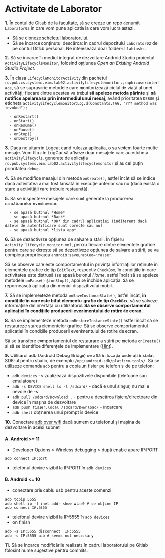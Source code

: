 # Activitate de Laborator

**1.** În contul de Gitlab de la facultate, să se creeze un repo denumit
`Laborator02` in care vom pune aplicatia la care vom lucra astazi.

- Să se cloneze [scheletul laboratorului](https://github.com/eim-lab/Laborator02).
- Să se încarce conținutul descărcat în cadrul depozitului `Laborator02` de pe contul Gitlab personal.
Ne intereseaza doar folder-ul `labtasks`.

**2.** Să se încarce în mediul integrat de dezvoltare Android Studio
proiectul `ActivityLifecycleMonitor`, folosind opțiunea *Open an
Existing Android Studio Project*.

**3.** În clasa `LifecycleMonitorActivity` din pachetul
`ro.pub.cs.systems.eim.lab02.activitylifecyclemonitor.graphicuserinterface`,
să se suprascrie metodele care monitorizează ciclul de viață al unei
activități; fiecare dintre acestea va trebui **să apeleze metoda
părinte** și **să notifice apelarea sa prin intermediul unui mesaj**,
având prioritatea `DEBUG` și eticheta
`activitylifecyclemonitor`:`Log.d(Constants.TAG, "??? method was invoked");
`

      - onRestart()
      - onStart()
      - onResume()
      - onPause()
      - onStop()
      - onDestroy()

**3.** Daca ne uitam in Logcat cand ruleaza aplicatia, o sa vedem foarte multe mesaje. 
Vom filtra in LogCat să afișeze doar mesajele care au eticheta
`activitylifecycle`, generate de aplicația
`ro.pub.systems.eim.lab02.activitylifecyclemonitor` și au cel puțin
prioritatea `debug`.

**4.** Să se modifice mesajul din metoda `onCreate()`, astfel încât să
se indice dacă activitatea a mai fost lansată în execuție anterior sau
nu (dacă există o stare a activității care trebuie restaurată).

**5.** Să se inspecteze mesajele care sunt generate la producerea
următoarelor evenimente:

      - se apasă butonul *Home*
      - se apasă butonul *Back*
      - se apasă butonul *OK* din cadrul aplicației (indiferent dacă datele de autentificare sunt corecte sau nu)
      - se apasă butonul *lista app* 


**6.** Să se dezactiveze opțiunea de salvare a stării.  În fișierul `activity_lifecycle_monitor.xml`, pentru fiecare
dintre elementele grafice pentru care se dorește să se dezactiveze
opțiunea de salvare a stării, se va completa proprietatea
`android:saveEnabled="false"`.

Să se observe care este comportamentul în privința informațiilor
reținute în elementele grafice de tip `EditText`, respectiv `CheckBox`,
în condițiile în care activitatea este distrusă (se apasă butonul
*Home*, astfel încât să se apeleze metodele `onPause()` și `onStop()`,
apoi se închide aplicația. Să se repornească aplicația din meniul
dispozitivului mobil.

**7.** Să se implementeze metoda `onSaveInstanceState()`, astfel încât,
**în condițiile în care este bifat elementul grafic de tip `CheckBox`**,
să se salveze informațiile din interfața cu utilizatorul. **Să se observe comportamentul aplicației în condițiile producerii
evenimentului de rotire de ecran.**

**8.** Să se implementeze metoda `onRestoreInstanceState()` astfel
încât să se restaureze starea elementelor grafice. Să se observe
comportamentul aplicației în condițiile producerii evenimentului de rotire de ecran.

Să se transfere comportamentul de restaurare a stării pe metoda
`onCreate()` și să se identifice diferențele de implementare
([Hint](https://developer.android.com/guide/components/activities/activity-lifecycle.html#saras)).

**9.** 
Utilitarul adb (Android Debug Bridge) se află în locația unde ați instalat SDK-ul pentru studio, de exemplu `/opt/android-sdk/platform-tools/`.
Să se utilizeze comanda ```adb``` pentru a copia un fisier pe telefon si de pe telefon:
 - ```adb devices``` - vizualizează dispozitivele disponibile (telefoane sau emulatoare)
 - ```adb -s DEVICE shell ls -l /sdcard/``` - dacă e unul singur, nu mai e nevoie de -s 
 - ```adb pull /sdcard/Download .``` - pentru a descărca fișiere/directoare din device în mașina de dezvoltare
 - ```adb push fișier.local /sdcard/Download/``` - încărcare
 - ```adb shell``` obținerea unui prompt în device 

 **10.**
 Conectare [adb over wifi](https://developer.android.com/tools/adb#connect-to-a-device-over-wi-fi) dacă suntem cu telefonul și mașina de dezvoltare în acelși subnet

   #### A.  Android >= 11
- Developer Options >  Wireless debugging > după enable apare IP:PORT 
```
adb connect IP:port
``` 
- telefonul devine vizibil la IP:PORT în ```adb devices```


#### B. Android <= 10 

- conectare prin cablu usb pentru aceste comenzi: 
```
adb tcpip 5555
adb shell ip -f inet addr show wlan0 # se obține IP
adb connect IP:5555
```
- telefonul devine vizibil la IP:5555 în ```adb devices```
- on finish 
```
adb -s IP:5555 disconnect  IP:5555
adb -s IP:5555 usb # seems not necessary
```

**11.** Să se încarce modificările realizate în cadrul laboratorului pe Gitlab folosint nume sugestive pentru commits.
